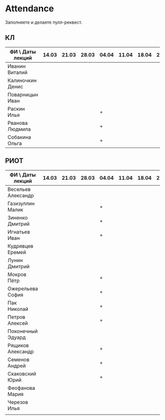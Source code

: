 ﻿# Attendance

Заполняете и делаете пулл-реквест.

## КЛ

| ФИ \ Даты лекций     |14.03|21.03|28.03|04.04|11.04|18.04|25.04|16.05| Сумма |
|----------------------|-----|-----|-----|-----|-----|-----|-----|-----|-------|
| Иванин Виталий       |     |     |     |     |     |     |     |     |       |
| Калиночкин Денис     |     |     |     |     |     |     |     |     |       |
| Поварницын Иван      |     |     |     |     |     |     |     |     |       |
| Раскин Илья          |     |     |     |  +  |     |     |     |     |       |
| Рванова Людмила      |     |     |     |  +  |     |     |     |     |       |
| Собакина Ольга       |     |     |     |  +  |     |     |     |     |       |

## РИОТ

| ФИ \ Даты лекций     |14.03|21.03|28.03|04.04|11.04|18.04|25.04|16.05| Сумма |
|----------------------|-----|-----|-----|-----|-----|-----|-----|-----|-------|
| Весельев Александр   |     |     |     |     |     |     |     |     |       |
| Газизуллин Малик     |     |     |     |  +  |     |     |     |     |       |
| Зиненко Дмитрий      |     |     |     |  +  |     |     |     |     |       |
| Игнатьев Иван        |     |     |     |  +  |     |     |     |     |       |
| Кудрявцев Еремей     |     |     |     |     |     |     |     |     |       |
| Лунин Дмитрий        |     |     |     |     |     |     |     |     |       |
| Мокров Пётр          |     |     |     |  +  |     |     |     |     |       |
| Ожерельева София     |     |     |     |  +  |     |     |     |     |       |
| Пак Николай          |     |     |     |  +  |     |     |     |     |       |
| Петров Алексей       |     |     |     |  +  |     |     |     |     |       |
| Поконечный Эдуард    |     |     |     |     |     |     |     |     |       |
| Рящиков Александр    |     |     |     |  +  |     |     |     |     |       |
| Семенов Андрей       |     |     |     |  +  |     |     |     |     |       |
| Скаковский Юрий      |     |     |     |  +  |     |     |     |     |       |
| Феофанова Мария      |     |     |     |     |     |     |     |     |       |
| Черезов Илья         |     |     |     |     |     |     |     |     |       |
|                      |     |     |     |     |     |     |     |     |       |
